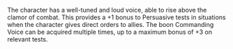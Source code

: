 The character has a well-tuned and loud voice, able to rise above the clamor of combat. This provides a +1 bonus to Persuasive tests in situations when the character gives direct orders to allies. The boon Commanding Voice can be acquired multiple times, up to a maximum bonus of +3 on relevant tests.